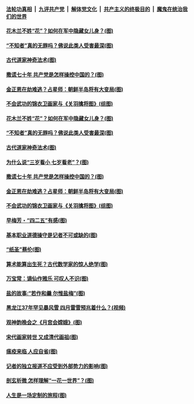 

####  [法轮功真相](../../../../basic/blob/master/README.md?t=04262331) &nbsp;|&nbsp; [九评共产党](../../../../9ping.md/blob/master/README.md?t=04262331) &nbsp;|&nbsp; [解体党文化](../../../../jtdwh.md/blob/master/README.md?t=04262331)  &nbsp;|&nbsp; [共产主义的终极目的](../../../../gczydzjmd.md/blob/master/README.md?t=04262331) &nbsp;|&nbsp; [魔鬼在统治我们的世界](../../../../mgztzwmdsj.md/blob/master/README.md?t=04262331) 

#### [花木兰不姓“花”？如何在军中隐藏女儿身？(图)](../pages/p7/930583.md?t=04262331) 

#### [“不知者”真的无罪吗？佛说此类人受害最深(图)](../pages/p7/930772.md?t=04262331) 

#### [古代道家神奇法术(图)](../pages/p7/930225.md?t=04262331) 

#### [撒谎七十年 共产党是怎样操控中国的？(图)](../pages/p7/931055.md?t=04262331) 

#### [金正恩在劫难逃？占星师：朝鲜半岛将有大变局(图)](../pages/p7/930929.md?t=04262331) 

#### [不会武功的锦衣卫画家与《关羽擒将图》(组图)](../pages/p7/929723.md?t=04262331) 

#### [花木兰不姓“花”？如何在军中隐藏女儿身？(图)](../pages/p7/930583.md?t=04262331) 

#### [“不知者”真的无罪吗？佛说此类人受害最深(图)](../pages/p7/930772.md?t=04262331) 

#### [古代道家神奇法术(图)](../pages/p7/930225.md?t=04262331) 

#### [为什么说“三岁看小 七岁看老”？(图)](../pages/p7/930321.md?t=04262331) 

#### [撒谎七十年 共产党是怎样操控中国的？(图)](../pages/p7/931055.md?t=04262331) 

#### [金正恩在劫难逃？占星师：朝鲜半岛将有大变局(图)](../pages/p7/930929.md?t=04262331) 

#### [不会武功的锦衣卫画家与《关羽擒将图》(组图)](../pages/p7/929723.md?t=04262331) 

#### [早梅芳・“四二五”有感(图)](../pages/p7/930820.md?t=04262331) 

#### [基本职业道德操守是记者不可或缺的(图)](../pages/p7/930500.md?t=04262331) 

#### [“纸圣”蔡伦(图)](../pages/p7/930113.md?t=04262331) 

#### [算术能算出生死？古代数学家的惊人绝学(图)](../pages/p7/930698.md?t=04262331) 

#### [万宝常：谪仙作雅乐 可叹人不识(图)](../pages/p7/930221.md?t=04262331) 

#### [盐的故事:“若作和羹 尔惟盐梅”(图)](../pages/p7/930108.md?t=04262331) 

#### [黑龙江37年罕见暴风雪 四月雷雪预兆着什么？(视频)](../pages/p7/930552.md?t=04262331) 

#### [观神韵晚会之《月宫会嫦娥》(图)](../pages/p7/928084.md?t=04262331) 

#### [宋代画家转世 又成清代画祖(图)](../pages/p7/930109.md?t=04262331) 

#### [瘟疫来临 人应自省(图)](../pages/p7/930398.md?t=04262331) 

#### [记者的独立报道不应受到外部势力的影响(图)](../pages/p7/930303.md?t=04262331) 

#### [剖玄析微 怎样理解“一花一世界”？(图)](../pages/p7/930688.md?t=04262331) 

#### [人生是一场定制的旅程(图)](../pages/p7/930224.md?t=04262331) 

